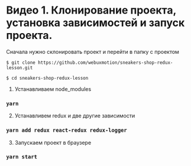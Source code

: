 # Видео 1. Клонирование проекта, установка зависимостей и запуск проекта.

Сначала нужно склонировать проект и перейти в папку с проектом
```
$ git clone https://github.com/webuxmotion/sneakers-shop-redux-lesson.git

$ cd sneakers-shop-redux-lesson
```

1. Устанавливаем node_modules

### `yarn`

2. Устанавливем redux и две другие зависимости

### `yarn add redux react-redux redux-logger`

3. Запускаем проект в браузере

### `yarn start`
